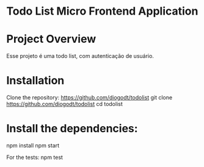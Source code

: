 # Todo List Micro Frontend Application

# Project Overview
Esse projeto é uma todo list, com autenticação de usuário.

# Installation
Clone the repository: https://github.com/diogodt/todolist
git clone https://github.com/diogodt/todolist
cd todolist

# Install the dependencies:

npm install
npm start

For the tests:
npm test